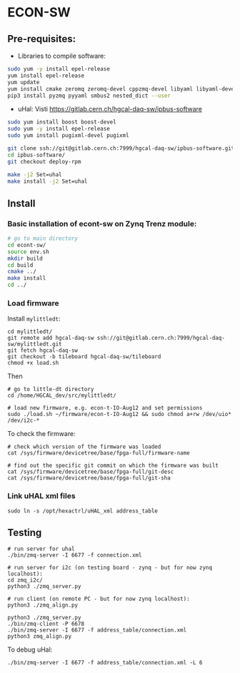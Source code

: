 ECON-SW
=======

## Pre-requisites:
- Libraries to compile software:
```bash
sudo yum -y install epel-release
yum install epel-release
yum update
yum install cmake zeromq zeromq-devel cppzmq-devel libyaml libyaml-devel yaml-cpp yaml-cpp-devel boost boost-devel python3 python3-devel autoconf-archive pugixml pugixml-devel
pip3 install pyzmq pyyaml smbus2 nested_dict --user
```
 
- uHal: Visti https://gitlab.cern.ch/hgcal-daq-sw/ipbus-software
```bash
sudo yum install boost boost-devel
sudo yum -y install epel-release
sudo yum install pugixml-devel pugixml

git clone ssh://git@gitlab.cern.ch:7999/hgcal-daq-sw/ipbus-software.git
cd ipbus-software/
git checkout deploy-rpm

make -j2 Set=uhal
make install -j2 Set=uhal
```

## Install

### Basic installation of econt-sw on Zynq Trenz module:
```bash
# go to main directory
cd econt-sw/
source env.sh
mkdir build
cd build
cmake ../
make install
cd ../
```

### Load firmware

Install `mylittledt`:
```
cd mylittledt/
git remote add hgcal-daq-sw ssh://git@gitlab.cern.ch:7999/hgcal-daq-sw/mylittledt.git
git fetch hgcal-daq-sw
git checkout -b tileboard hgcal-daq-sw/tileboard
chmod +x load.sh
```

Then
```
# go to little-dt directory
cd /home/HGCAL_dev/src/mylittledt/

# load new firmware, e.g. econ-t-IO-Aug12 and set permissions
sudo ./load.sh ~/firmware/econ-t-IO-Aug12 && sudo chmod a+rw /dev/uio* /dev/i2c-*
```

To check the firmware:
```
# check which version of the firmware was loaded
cat /sys/firmware/devicetree/base/fpga-full/firmware-name

# find out the specific git commit on which the firmware was built
cat /sys/firmware/devicetree/base/fpga-full/git-desc
cat /sys/firmware/devicetree/base/fpga-full/git-sha
```

### Link uHAL xml files
```
sudo ln -s /opt/hexactrl/uHAL_xml address_table
```

## Testing
```
# run server for uhal
./bin/zmq-server -I 6677 -f connection.xml

# run server for i2c (on testing board - zynq - but for now zynq localhost):
cd zmq_i2c/
python3 ./zmq_server.py

# run client (on remote PC - but for now zynq localhost):
python3 ./zmq_align.py
```


```
python3 ./zmq_server.py
./bin/zmq-client -P 6678
./bin/zmq-server -I 6677 -f address_table/connection.xml
python3 zmq_align.py 
```

To debug uHal:
```
./bin/zmq-server -I 6677 -f address_table/connection.xml -L 6
```

